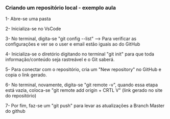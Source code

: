 ### Criando um repositório local - exemplo aula 

1- Abre-se uma pasta

2- Inicializa-se no VsCode

3- No terminal, digita-se "git config --list" --> Para verificar as configurações e ver se o user e email estão iguais ao do GitHub

4- Inicializa-se o diretório digitando no terminal "git init" para que toda informação/conteúdo seja rastreável e o Git saberá.

5- Para conectar com o repositório, cria um "New repository" no GitHub e copia o link gerado.

6- No terminal, novamente, digita-se "git remote -v", quando essa etapa está vazia, coloca-se "git remote add origin + CRTL V" (link gerado no site do repositório)

7- Por fim, faz-se um "git push" para levar as atualizações a Branch Master do github 
